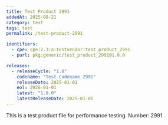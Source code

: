 ```yaml
---
title: Test Product 2991
addedAt: 2025-08-21
category: test
tags: test
permalink: /test-product-2991

identifiers:
  - cpe: cpe:2.3:a:testvendor:test_product_2991
  - purl: pkg:generic/test_product_2991@1.0.0

releases:
  - releaseCycle: "1.0"
    codename: "Test Codename 2991"
    releaseDate: 2025-01-01
    eol: 2026-01-01
    latest: "1.0.0"
    latestReleaseDate: 2025-01-01
---
```


This is a test product file for performance testing. Number: 2991

